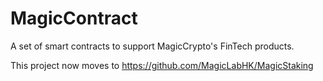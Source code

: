 # MagicContract

A set of smart contracts to support MagicCrypto's FinTech products.

This project now moves to https://github.com/MagicLabHK/MagicStaking
